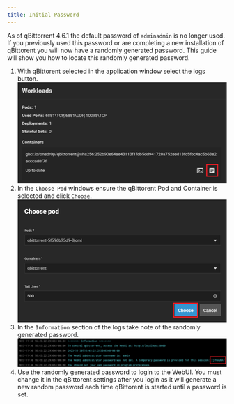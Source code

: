 ```yaml
---
title: Initial Password
---
```


As of qBittorrent 4.6.1 the default password of `adminadmin` is no longer used. If you previously used this password or are completing a new installation of qBittorent you will now have a randomly generated password. This guide will show you how to locate this randomly generated password.

1. With qBittorent selected in the application window select the logs button.
  ![qbittorrent-logs](./images/qbittorrent-logs.png)
2. In the `Choose Pod` windows ensure the qBittorent Pod and Container is selected and click `Choose`.
  ![qbittorent-logs2](./images/qbittorrent-logs2.png)
3. In the `Information` section of the logs take note of the randomly generated password.
  ![qbittorent-password](./images/qbittorrent-password.png)
4. Use the randomly generated password to login to the WebUI. You must change it in the qBittorent settings after you login as it will generate a new random password each time qBittorent is started until a password is set.
